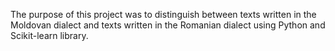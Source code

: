 The purpose of this project was to distinguish between texts written in the Moldovan dialect and texts written in the Romanian dialect
using Python and Scikit-learn library.
